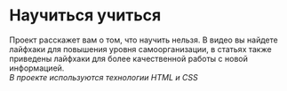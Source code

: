 # Научиться учиться

Проект расскажет вам о том, что научить нельзя. В видео вы найдете лайфхаки для повышения уровня самоорганизации, в статьях также приведены лайфхаки для более качественной работы с новой информацией.  
_В проекте используются технологии HTML и CSS_
